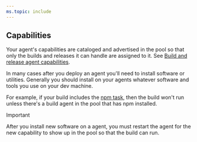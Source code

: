 ```yaml
---
ms.topic: include
---
```


## Capabilities

Your agent's capabilities are cataloged and advertised in the pool so that only the builds and releases it can handle are assigned to it. See [Build and release agent capabilities](../../../concepts/agents/agents.md#capabilities).

In many cases after you deploy an agent you'll need to install software or utilities. Generally you should install on your agents whatever software and tools you use on your dev machine. 

For example, if your build includes the [npm task](../../../tasks/package/npm.md), then the build won't run unless there's a build agent in the pool that has npm installed.

> [!IMPORTANT]
> 
> After you install new software on a agent, you must restart the agent for the new capability to show up in the pool so that the build can run.
